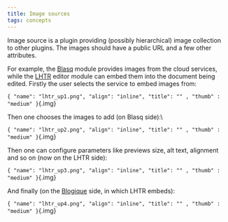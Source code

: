 ```yaml
---
title: Image sources
tags: concepts
---
```


Image source is a plugin providing (possibly hierarchical) image
collection to other plugins. The images should have a public URL and a
few other attributes.

For example, the [Blasq](/plugins-blasq) module provides images from the
cloud services, while the [LHTR](/plugins-lhtr) editor module can embed
them into the document being edited. Firstly the user selects the
service to embed images from:

`{ "name": "lhtr_up1.png", "align": "inline", "title": "" , "thumb" : "medium" }`{.img}

Then one chooses the images to add (on Blasq side):\

`{ "name": "lhtr_up2.png", "align": "inline", "title": "" , "thumb" : "medium" }`{.img}

Then one can configure parameters like previews size, alt text,
alignment and so on (now on the LHTR side):

`{ "name": "lhtr_up3.png", "align": "inline", "title": "" , "thumb" : "medium" }`{.img}

And finally (on the [Blogique](/plugins-blogique) side, in which LHTR
embeds):

`{ "name": "lhtr_up4.png", "align": "inline", "title": "" , "thumb" : "medium" }`{.img}

